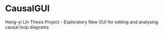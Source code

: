 # CausalGUI
Heng-yi Lin Thesis Project - Exploratory New GUI for editing and analysing causal loop diagrams
